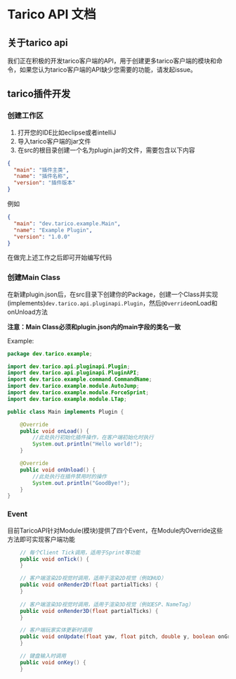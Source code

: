 # Tarico API 文档
## 关于tarico api
我们正在积极的开发tarico客户端的API，用于创建更多tarico客户端的模块和命令，如果您认为tarico客户端的API缺少您需要的功能，请发起issue。

## tarico插件开发
### 创建工作区
1. 打开您的IDE比如eclipse或者intelliJ
2. 导入tarico客户端的jar文件
3. 在src的根目录创建一个名为plugin.jar的文件，需要包含以下内容

```json
{
  "main": "插件主类",
  "name": "插件名称",
  "version": "插件版本"
}
```

例如

```json
{
  "main": "dev.tarico.example.Main",
  "name": "Example Plugin",
  "version": "1.0.0"
}
```
在做完上述工作之后即可开始编写代码

### 创建Main Class

在新建plugin.json后，在src目录下创建你的Package，创建一个Class并实现(implements)```dev.tarico.api.pluginapi.Plugin```，然后```@Override```onLoad和onUnload方法

**注意：Main Class必须和plugin.json内的main字段的类名一致**

Example:
```java
package dev.tarico.example;

import dev.tarico.api.pluginapi.Plugin;
import dev.tarico.api.pluginapi.PluginAPI;
import dev.tarico.example.command.CommandName;
import dev.tarico.example.module.AutoJump;
import dev.tarico.example.module.ForceSprint;
import dev.tarico.example.module.LTap;

public class Main implements Plugin {

    @Override
    public void onLoad() {
		//此处执行初始化插件操作，在客户端初始化时执行
		System.out.println("Hello world!");
    }

    @Override
    public void onUnload() {
		//此处执行在插件禁用时的操作
        System.out.println("GoodBye!");
    }
}
```

### Event
目前TaricoAPI针对Module(模块)提供了四个Event，在Module内Override这些方法即可实现客户端功能
```java
	// 每个Client Tick调用，适用于Sprint等功能
    public void onTick() {
    }

	// 客户端渲染2D视觉时调用，适用于渲染2D视觉（例如HUD）
    public void onRender2D(float partialTicks) {
    }
	
	// 客户端渲染3D视觉时调用，适用于渲染3D视觉（例如ESP、NameTag）
    public void onRender3D(float partialTicks) {
    }

	// 客户端玩家实体更新时调用
    public void onUpdate(float yaw, float pitch, double y, boolean onGround) {
    }

	// 键盘输入时调用
    public void onKey() {
    }
```

